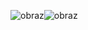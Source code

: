 ![obraz](https://github.com/dobravaza/turtle-crossing/assets/97113127/48699b10-51a3-4e7a-b17f-ebb2142b9a69)![obraz](https://github.com/dobravaza/turtle-crossing/assets/97113127/67fbce4c-5da5-4a7c-88f9-cf15f3b1b3b2)
